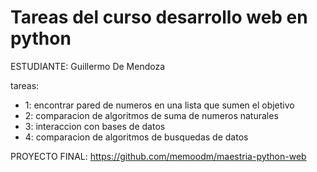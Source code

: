 # Tareas del curso desarrollo web en python

ESTUDIANTE: Guillermo De Mendoza

tareas:

- 1: encontrar pared de numeros en una lista que sumen el objetivo
- 2: comparacion de algoritmos de suma de numeros naturales
- 3: interaccion con bases de datos
- 4: comparacion de algoritmos de busquedas de datos

PROYECTO FINAL: https://github.com/memoodm/maestria-python-web